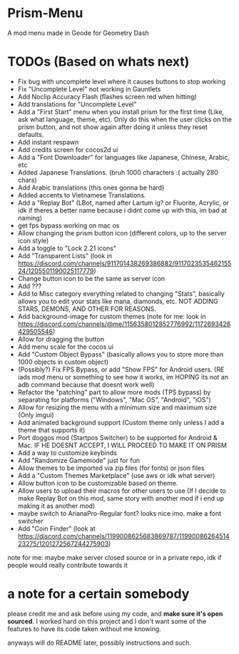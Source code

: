 # Prism-Menu
A mod menu made in Geode for Geometry Dash

# TODOs (Based on whats next)
- Fix bug with uncomplete level where it causes buttons to stop working
- Fix "Uncomplete Level" not working in Gauntlets
- Add Noclip Accuracy Flash (flashes screen red when hitting)
- Add translations for "Uncomplete Level"
- Add a "First Start" menu when you install prism for the first time (Like, ask what language, theme, etc). Only do this when the user clicks on the prism button, and not show again after doing it unless they reset defaults.
- Add instant respawn
- Add credits screen for cocos2d ui
- Add a "Font Downloader" for languages like Japanese, Chinese, Arabic, etc
- Added Japanese Translations. (bruh 1000 characters :( actually 280 chars)
- Add Arabic translations (this ones gonna be hard)
- Added accents to Vietnamese Translations.
- Add a "Replay Bot" (LBot, named after Lartum ig? or Fluorite, Acrylic, or idk if theres a better name because i didnt come up with this, im bad at naming)
- get fps bypass working on mac os
- Allow changing the prism button icon (different colors, up to the server icon style)
- Add a toggle to "Lock 2.21 icons"
- Add "Transparent Lists" (look in https://discord.com/channels/911701438269386882/911702353546215524/1205501190025117779)
- Change button icon to be the same as server icon
- Add ???
- Add to Misc category everything related to changing "Stats", basically allows you to edit your stats like mana, diamonds, etc. NOT ADDING STARS, DEMONS, AND OTHER FOR REASONS.
- Add background-image for custom themes (note for me: look in https://discord.com/channels/@me/1156358012852776992/1172693426429505546)
- Allow for dragging the button
- Add menu scale for the cocos ui
- Add "Custom Object Bypass" (basically allows you to store more than 1000 objects in custom object)
- (Possibly?) Fix FPS Bypass, or add "Show FPS" for Android users. (RE iads mod menu or something to see how it works, im HOPING its not an adb command because that doesnt work well)
- Refactor the "patching" part to allow more mods (TPS bypass) by separating for platforms ("Windows", "Mac OS", "Android", "iOS")
- Allow for resizing the menu with a minimum size and maximum size (Only imgui)
- Add animated background support (Custom theme only unless I add a theme that supports it)
- Port doggos mod (Startpos Switcher) to be supported for Android & Mac. IF HE DOESNT ACCEPT, I WILL PROCEED TO MAKE IT ON PRISM
- Add a way to customize keybinds
- Add "Randomize Gamemode" just for fun
- Allow themes to be imported via zip files (for fonts) or json files
- Add a "Custom Themes Marketplace" (use aws or idk what server)
- Allow button icon to be customizable based on theme.
- Allow users to upload their macros for other users to use (If I decide to make Replay Bot on this mod, same story with another mod if i end up making it as another mod)
- maybe switch to ArianaPro-Regular font? looks nice imo. make a font switcher
- Add "Coin Finder" (look at https://discord.com/channels/1199008625683869787/1199008626451423275/1201272567244275903)

note for me: maybe make server closed source or in a private repo, idk if people would really contribute towards it

# a note for a certain somebody
please credit me and ask before using my code, and **make sure it's open sourced**. I worked hard on this project and I don't want some of the features to have its code taken without me knowing.

anyways will do README later, possibly instructions and such.
